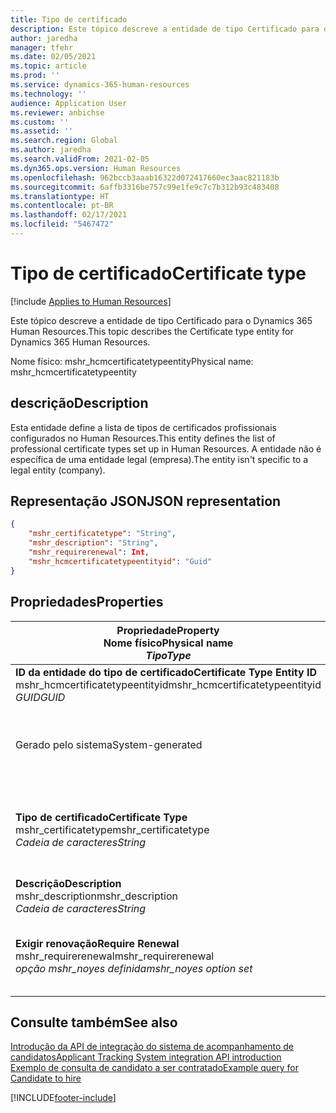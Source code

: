 ```yaml
---
title: Tipo de certificado
description: Este tópico descreve a entidade de tipo Certificado para o Dynamics 365 Human Resources.
author: jaredha
manager: tfehr
ms.date: 02/05/2021
ms.topic: article
ms.prod: ''
ms.service: dynamics-365-human-resources
ms.technology: ''
audience: Application User
ms.reviewer: anbichse
ms.custom: ''
ms.assetid: ''
ms.search.region: Global
ms.author: jaredha
ms.search.validFrom: 2021-02-05
ms.dyn365.ops.version: Human Resources
ms.openlocfilehash: 962bccb3aaab16322d072417660ec3aac821183b
ms.sourcegitcommit: 6affb3316be757c99e1fe9c7c7b312b93c483408
ms.translationtype: HT
ms.contentlocale: pt-BR
ms.lasthandoff: 02/17/2021
ms.locfileid: "5467472"
---
```

# <a name="certificate-type"></a><span data-ttu-id="18c50-103">Tipo de certificado</span><span class="sxs-lookup"><span data-stu-id="18c50-103">Certificate type</span></span>

[!include [Applies to Human Resources](../includes/applies-to-hr.md)]

<span data-ttu-id="18c50-104">Este tópico descreve a entidade de tipo Certificado para o Dynamics 365 Human Resources.</span><span class="sxs-lookup"><span data-stu-id="18c50-104">This topic describes the Certificate type entity for Dynamics 365 Human Resources.</span></span>

<span data-ttu-id="18c50-105">Nome físico: mshr_hcmcertificatetypeentity</span><span class="sxs-lookup"><span data-stu-id="18c50-105">Physical name: mshr_hcmcertificatetypeentity</span></span>

## <a name="description"></a><span data-ttu-id="18c50-106">descrição</span><span class="sxs-lookup"><span data-stu-id="18c50-106">Description</span></span>

<span data-ttu-id="18c50-107">Esta entidade define a lista de tipos de certificados profissionais configurados no Human Resources.</span><span class="sxs-lookup"><span data-stu-id="18c50-107">This entity defines the list of professional certificate types set up in Human Resources.</span></span> <span data-ttu-id="18c50-108">A entidade não é específica de uma entidade legal (empresa).</span><span class="sxs-lookup"><span data-stu-id="18c50-108">The entity isn't specific to a legal entity (company).</span></span>

## <a name="json-representation"></a><span data-ttu-id="18c50-109">Representação JSON</span><span class="sxs-lookup"><span data-stu-id="18c50-109">JSON representation</span></span>

```json
{
    "mshr_certificatetype": "String",
    "mshr_description": "String",
    "mshr_requirerenewal": Int,
    "mshr_hcmcertificatetypeentityid": "Guid"
}
```

## <a name="properties"></a><span data-ttu-id="18c50-110">Propriedades</span><span class="sxs-lookup"><span data-stu-id="18c50-110">Properties</span></span>

| <span data-ttu-id="18c50-111">Propriedade</span><span class="sxs-lookup"><span data-stu-id="18c50-111">Property</span></span><br><span data-ttu-id="18c50-112">**Nome físico**</span><span class="sxs-lookup"><span data-stu-id="18c50-112">**Physical name**</span></span><br><span data-ttu-id="18c50-113">**_Tipo_**</span><span class="sxs-lookup"><span data-stu-id="18c50-113">**_Type_**</span></span> | <span data-ttu-id="18c50-114">Usar</span><span class="sxs-lookup"><span data-stu-id="18c50-114">Use</span></span> | <span data-ttu-id="18c50-115">Descrição</span><span class="sxs-lookup"><span data-stu-id="18c50-115">Description</span></span> |
| --- | --- | --- |
| <span data-ttu-id="18c50-116">**ID da entidade do tipo de certificado**</span><span class="sxs-lookup"><span data-stu-id="18c50-116">**Certificate Type Entity ID**</span></span><br><span data-ttu-id="18c50-117">mshr_hcmcertificatetypeentityid</span><span class="sxs-lookup"><span data-stu-id="18c50-117">mshr_hcmcertificatetypeentityid</span></span><br><span data-ttu-id="18c50-118">*GUID*</span><span class="sxs-lookup"><span data-stu-id="18c50-118">*GUID*</span></span> | <span data-ttu-id="18c50-119">Somente leitura</span><span class="sxs-lookup"><span data-stu-id="18c50-119">Read-only</span></span><br><span data-ttu-id="18c50-120">Obrigatório</span><span class="sxs-lookup"><span data-stu-id="18c50-120">Required</span></span> 
<span data-ttu-id="18c50-121">Gerado pelo sistema</span><span class="sxs-lookup"><span data-stu-id="18c50-121">System-generated</span></span> | <span data-ttu-id="18c50-122">Identificador principal exclusivo do tipo de certificado.</span><span class="sxs-lookup"><span data-stu-id="18c50-122">Unique primary identifier for the certificate type.</span></span> |
| <span data-ttu-id="18c50-123">**Tipo de certificado**</span><span class="sxs-lookup"><span data-stu-id="18c50-123">**Certificate Type**</span></span><br><span data-ttu-id="18c50-124">mshr_certificatetype</span><span class="sxs-lookup"><span data-stu-id="18c50-124">mshr_certificatetype</span></span><br><span data-ttu-id="18c50-125">*Cadeia de caracteres*</span><span class="sxs-lookup"><span data-stu-id="18c50-125">*String*</span></span> | <span data-ttu-id="18c50-126">Ler/gravar</span><span class="sxs-lookup"><span data-stu-id="18c50-126">Read/write</span></span><br><span data-ttu-id="18c50-127">Obrigatório</span><span class="sxs-lookup"><span data-stu-id="18c50-127">Required</span></span> | <span data-ttu-id="18c50-128">Identificador exclusivo legível pelo usuário do tipo de certificado.</span><span class="sxs-lookup"><span data-stu-id="18c50-128">Unique user-readable identifier for the certificate type.</span></span> |
| <span data-ttu-id="18c50-129">**Descrição**</span><span class="sxs-lookup"><span data-stu-id="18c50-129">**Description**</span></span><br><span data-ttu-id="18c50-130">mshr_description</span><span class="sxs-lookup"><span data-stu-id="18c50-130">mshr_description</span></span><br><span data-ttu-id="18c50-131">*Cadeia de caracteres*</span><span class="sxs-lookup"><span data-stu-id="18c50-131">*String*</span></span> | <span data-ttu-id="18c50-132">Ler/gravar</span><span class="sxs-lookup"><span data-stu-id="18c50-132">Read/write</span></span><br><span data-ttu-id="18c50-133">Obrigatório</span><span class="sxs-lookup"><span data-stu-id="18c50-133">Required</span></span> | <span data-ttu-id="18c50-134">Descrição do tipo de certificado.</span><span class="sxs-lookup"><span data-stu-id="18c50-134">Description of the certificate type.</span></span> |
| <span data-ttu-id="18c50-135">**Exigir renovação**</span><span class="sxs-lookup"><span data-stu-id="18c50-135">**Require Renewal**</span></span><br><span data-ttu-id="18c50-136">mshr_requirerenewal</span><span class="sxs-lookup"><span data-stu-id="18c50-136">mshr_requirerenewal</span></span><br><span data-ttu-id="18c50-137">*opção mshr_noyes definida*</span><span class="sxs-lookup"><span data-stu-id="18c50-137">*mshr_noyes option set*</span></span> | <span data-ttu-id="18c50-138">Ler/gravar</span><span class="sxs-lookup"><span data-stu-id="18c50-138">Read/write</span></span><br><span data-ttu-id="18c50-139">Opcional</span><span class="sxs-lookup"><span data-stu-id="18c50-139">Optional</span></span> | <span data-ttu-id="18c50-140">Indica se a renovação é necessária para o certificado.</span><span class="sxs-lookup"><span data-stu-id="18c50-140">Indicates whether renewal is required for the certificate.</span></span> |

## <a name="see-also"></a><span data-ttu-id="18c50-141">Consulte também</span><span class="sxs-lookup"><span data-stu-id="18c50-141">See also</span></span>

[<span data-ttu-id="18c50-142">Introdução da API de integração do sistema de acompanhamento de candidatos</span><span class="sxs-lookup"><span data-stu-id="18c50-142">Applicant Tracking System integration API introduction</span></span>](hr-admin-integration-ats-api-introduction.md)<br>
[<span data-ttu-id="18c50-143">Exemplo de consulta de candidato a ser contratado</span><span class="sxs-lookup"><span data-stu-id="18c50-143">Example query for Candidate to hire</span></span>](hr-admin-integration-ats-api-candidate-to-hire-example-query.md)



[!INCLUDE[footer-include](../includes/footer-banner.md)]
